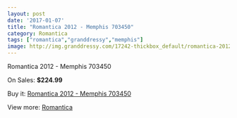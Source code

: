 ```yaml
---
layout: post
date: '2017-01-07'
title: "Romantica 2012 - Memphis 703450"
category: Romantica
tags: ["romantica","granddressy","memphis"]
image: http://img.granddressy.com/17242-thickbox_default/romantica-2012-memphis-703450.jpg
---
```

Romantica 2012 - Memphis 703450

On Sales: **$224.99**
<a href="https://www.granddressy.com/en/romantica/16244-romantica-2012-memphis-703450.html"><amp-img layout="responsive" width="600" height="600" src="//img.granddressy.com/17242-thickbox_default/romantica-2012-memphis-703450.jpg" alt="Romantica 2012 - Memphis 703450 0" /></a>

Buy it: [Romantica 2012 - Memphis 703450](https://www.granddressy.com/en/romantica/16244-romantica-2012-memphis-703450.html "Romantica 2012 - Memphis 703450")

View more: [Romantica](https://www.granddressy.com/en/287-romantica "Romantica")